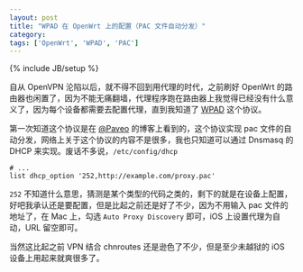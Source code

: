 ```yaml
---
layout: post
title: "WPAD 在 OpenWrt 上的配置（PAC 文件自动分发）"
category:
tags: ['OpenWrt', 'WPAD', 'PAC']
---
```

{% include JB/setup %}

自从 OpenVPN 沦陷以后，就不得不回到用代理的时代，之前刷好 OpenWrt 的路由器也闲置了，因为不能无痛翻墙，代理程序跑在路由器上我觉得已经没有什么意义了，因为每个设备都需要去配置代理，直到我知道了 [WPAD][wpad] 这个协议。

第一次知道这个协议是在 [@Paveo][paveo] 的博客上看到的，这个协议实现 pac 文件的自动分发，网络上关于这个协议的内容不是很多，我也只知道可以通过 Dnsmasq 的 DHCP 来实现。废话不多说，`/etc/config/dhcp`
    
    # ...
    list dhcp_option '252,http://example.com/proxy.pac'

`252` 不知道什么意思，猜测是某个类型的代码之类的，剩下的就是在设备上配置，好吧我承认还是要配置，但是比起之前还是好了不少，因为不用输入 pac 文件的地址了，在 Mac 上，勾选 `Auto Proxy Discovery` 即可，iOS 上设置代理为自动，URL 留空即可。

当然这比起之前 VPN 结合 chnroutes 还是逊色了不少，但是至少未越狱的 iOS 设备上用起来就爽很多了。

[wpad]: http://zh.wikipedia.org/wiki/代理自动配置 "WPAD"
[paveo]: https://w3.owind.com/pub/wpad-and-falcop/
